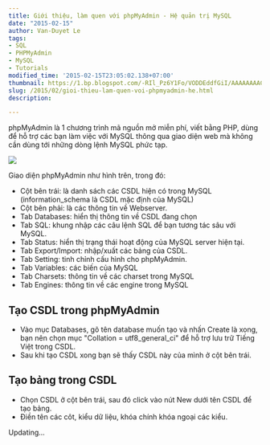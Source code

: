 ```yaml
---
title: Giới thiệu, làm quen với phpMyAdmin - Hệ quản trị MySQL
date: "2015-02-15"
author: Van-Duyet Le
tags:
- SQL
- PHPMyAdmin
- MySQL
- Tutorials
modified_time: '2015-02-15T23:05:02.138+07:00'
thumbnail: https://1.bp.blogspot.com/-RIl_Pz6Y1Fo/VODDEddfGiI/AAAAAAAACHw/wibuZ6SUfAQ/s1600/Screenshot%2Bfrom%2B2015-02-15%2B22%3A59%3A44.png
slug: /2015/02/gioi-thieu-lam-quen-voi-phpmyadmin-he.html
description: 

---
```


phpMyAdmin là 1 chương trình mã nguồn mở miễn phí, viết bằng PHP, dùng để hỗ trợ các bạn làm việc với MySQL thông qua giao diện web mà không cần dùng tới những dòng lệnh MySQL phức tạp.

![](https://1.bp.blogspot.com/-RIl_Pz6Y1Fo/VODDEddfGiI/AAAAAAAACHw/wibuZ6SUfAQ/s1600/Screenshot%2Bfrom%2B2015-02-15%2B22%3A59%3A44.png)

Giao diện phpMyAdmin như hình trên, trong đó:

- Cột bên trái: là danh sách các CSDL hiện có trong MySQL (information_schema là CSDL mặc định của MySQL)
- Cột bên phải: là các thông tin về Webserver.
- Tab Databases: hiển thị thông tin về CSDL đang chọn
- Tab SQL: khung nhập các câu lệnh SQL để bạn tương tác sâu với MySQL.
- Tab Status: hiển thị trạng thái hoạt động của MySQL server hiện tại.
- Tab Export/Import: nhập/xuất các bảng của CSDL.
- Tab Setting: tinh chỉnh cấu hình cho phpMyAdmin.
- Tab Variables: các biến của MySQL
- Tab Charsets: thông tin về các charset trong MySQL
- Tab Engines: thông tin về các engine trong MySQL

## Tạo CSDL trong phpMyAdmin ##

- Vào mục Databases, gõ tên database muốn tạo và nhấn Create là xong, bạn nên chọn mục "Collation = utf8_general_ci" để hỗ trợ lưu trữ Tiếng Việt trong CSDL.
- Sau khi tạo CSDL xong bạn sẽ thấy CSDL này của mình ở cột bên trái.

## Tạo bảng trong CSDL ##

- Chọn CSDL ở cột bên trái, sau đó click vào nút New dưới tên CSDL để tạo bảng.
- Điền tên các côt, kiểu dữ liệu, khóa chính khóa ngoại các kiểu.

Updating...
